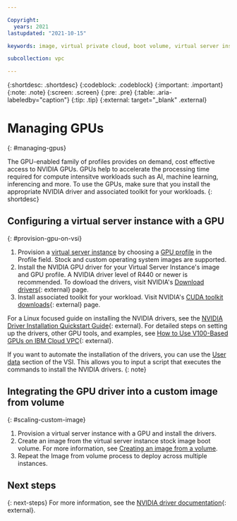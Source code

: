 ```yaml
---

Copyright:
  years: 2021
lastupdated: "2021-10-15"

keywords: image, virtual private cloud, boot volume, virtual server instance, instance, gpu, graphics processing unit, set up gpu

subcollection: vpc

---
```


{:shortdesc: .shortdesc}
{:codeblock: .codeblock}
{:important: .important}
{:note: .note}
{:screen: .screen}
{:pre: .pre}
{:table: .aria-labeledby="caption"}
{:tip: .tip}
{:external: target="_blank" .external}

# Managing GPUs
{: #managing-gpus}

The GPU-enabled family of profiles provides on demand, cost effective access to NVIDIA GPUs. GPUs help to accelerate the processing time required for compute intensitve workloads such as AI, machine learning, inferencing and more. To use the GPUs, make sure that you install the appropriate NVIDIA driver and associated toolkit for your workloads.
{: shortdesc}


## Configuring a virtual server instance with a GPU
{: #provision-gpu-on-vsi}

1. Provision a [virtual server instance](/docs/vpc?topic=vpc-creating-virtual-servers) by choosing a [GPU profile](/docs/vpc?topic=vpc-profiles&interface=ui#gpu) in the Profile field. Stock and custom operating system images are supported.
2. Install the NVIDIA GPU driver for your Virtual Server Instance's image and GPU profile. A NVIDIA driver level of R440 or newer is recommended. To dowload the drivers, visit NVIDIA's [Download drivers](https://www.nvidia.com/Download/index.aspx?lang=en-us){: external} page.
3. Install associated toolkit for your workload. Visit NVIDIA's [CUDA toolkit downloads](https://developer.nvidia.com/cuda-downloads){: external} page.

For a Linux focused guide on installing the NVIDIA drivers, see the [NVIDIA Driver Installation Quickstart Guide](https://docs.nvidia.com/datacenter/tesla/tesla-installation-notes/index.html){: external}. For detailed steps on setting up the drivers, other GPU tools, and examples, see [How to Use V100-Based GPUs on IBM Cloud VPC](https://www.ibm.com/cloud/blog/how-to-use-v100-based-gpus-on-ibm-cloud-vpc){: external}.

If you want to automate the installation of the drivers, you can use the [User data](/docs/vpc?topic=vpc-user-data) section of the VSI.
This allows you to input a script that executes the commands to install the NVIDIA drivers.
{: note}

## Integrating the GPU driver into a custom image from volume
{: #scaling-custom-image}

1. Provision a virtual server instance with a GPU and install the drivers.
2. Create an image from the virtual server instance stock image boot volume. For more information, see [Creating an image from a volume](/docs/vpc?topic=vpc-create-ifv&interface=ui).
3. Repeat the Image from volume process to deploy across multiple instances.

## Next steps
{: next-steps}
For more information, see the [NVIDIA driver documentation](https://docs.nvidia.com/datacenter/tesla/index.html){: external}.
